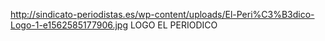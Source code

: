 http://sindicato-periodistas.es/wp-content/uploads/El-Peri%C3%B3dico-Logo-1-e1562585177906.jpg
LOGO EL PERIODICO
